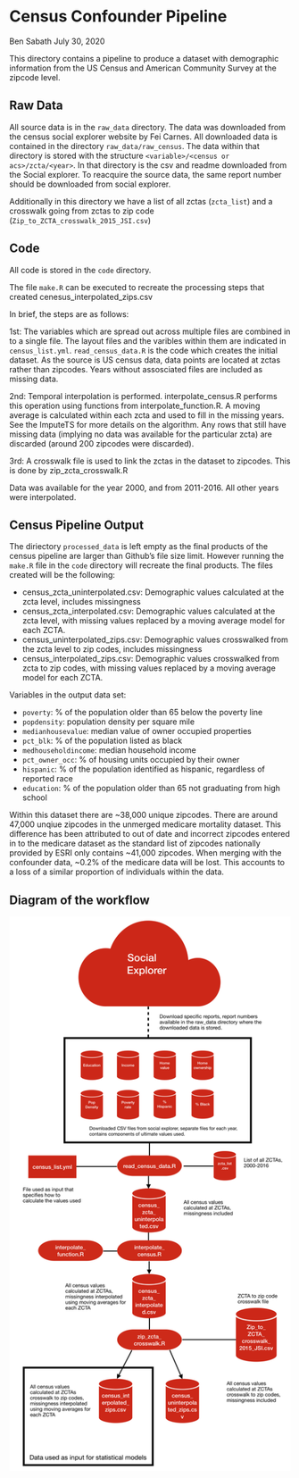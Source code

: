 Census Confounder Pipeline
================
Ben Sabath
July 30, 2020

This directory contains a pipeline to produce a dataset with demographic
information from the US Census and American Community Survey at the
zipcode level.

## Raw Data

All source data is in the `raw_data` directory. The data was downloaded
from the census social explorer website by Fei Carnes. All downloaded
data is contained in the directory `raw_data/raw_census`. The data
within that directory is stored with the structure `<variable>/<census
or acs>/zcta/<year>`. In that directory is the csv and readme downloaded
from the Social explorer. To reacquire the source data, the same report
number should be downloaded from social explorer.

Additionally in this directory we have a list of all zctas (`zcta_list`)
and a crosswalk going from zctas to zip code
(`Zip_to_ZCTA_crosswalk_2015_JSI.csv`)

## Code

All code is stored in the `code` directory.

The file `make.R` can be executed to recreate the processing steps that
created cenesus\_interpolated\_zips.csv

In brief, the steps are as follows:

1st: The variables which are spread out across multiple files are
combined in to a single file. The layout files and the varibles within
them are indicated in `census_list.yml`. `read_census_data.R` is the
code which creates the initial dataset. As the source is US census data,
data points are located at zctas rather than zipcodes. Years without
assosciated files are included as missing data.

2nd: Temporal interpolation is performed. interpolate\_census.R performs
this operation using functions from interpolate\_function.R. A moving
average is calculated within each zcta and used to fill in the missing
years. See the ImputeTS for more details on the algorithm. Any rows that
still have missing data (implying no data was available for the
particular zcta) are discarded (around 200 zipcodes were discarded).

3rd: A crosswalk file is used to link the zctas in the dataset to
zipcodes. This is done by zip\_zcta\_crosswalk.R

Data was available for the year 2000, and from 2011-2016. All other
years were interpolated.

## Census Pipeline Output

The diriectory `processed_data` is left empty as the final products of
the census pipeline are larger than Github’s file size limit. However
running the `make.R` file in the `code` directory will recreate the
final products. The files created will be the following:

  - census\_zcta\_uninterpolated.csv: Demographic values calculated at
    the zcta level, includes missingness
  - census\_zcta\_interpolated.csv: Demographic values calculated at the
    zcta level, with missing values replaced by a moving average model
    for each ZCTA.
  - census\_uninterpolated\_zips.csv: Demographic values crosswalked
    from the zcta level to zip codes, includes missingness
  - census\_interpolated\_zips.csv: Demographic values crosswalked from
    zcta to zip codes, with missing values replaced by a moving average
    model for each ZCTA.

Variables in the output data set:

  - `poverty`: % of the population older than 65 below the poverty line
  - `popdensity`: population density per square mile
  - `medianhousevalue`: median value of owner occupied properties
  - `pct_blk`: % of the population listed as black
  - `medhouseholdincome`: median household income
  - `pct_owner_occ`: % of housing units occupied by their owner
  - `hispanic`: % of the population identified as hispanic, regardless
    of reported race
  - `education`: % of the population older than 65 not graduating from
    high school

Within this dataset there are ~38,000 unique zipcodes. There are around
47,000 unqiue zipcodes in the unmerged medicare mortality dataset. This
difference has been attributed to out of date and incorrect zipcodes
entered in to the medicare dataset as the standard list of zipcodes
nationally provided by ESRI only contains ~41,000 zipcodes. When merging
with the confounder data, ~0.2% of the medicare data will be lost. This
accounts to a loss of a similar proportion of individuals within the
data.

## Diagram of the workflow

![](census_workflow.png)
